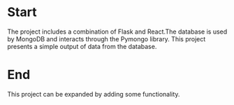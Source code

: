 # Start 
The project includes a combination of Flask and React.The database is used by MongoDB and interacts through the Pymongo library.
This project presents a simple output of data from the database. 
# End
This project can be expanded by adding some functionality.
